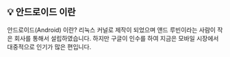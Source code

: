 ## 💡 안드로이드 이란
안드로이드(Android) 이란? 리눅스 커널로 제작이 되었으며 앤드 루빈이라는 사람이 작은 회사를 통해서 설립하였습니다. 하지만 구글이 인수를 하여 지금은 모바일 시장에서 대중적으로 인기가 많은 편입니다. 
